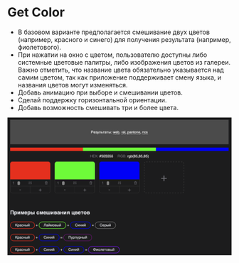 #  Get Color

- В базовом варианте предполагается смешивание двух цветов (например, красного и синего) для получения результата (например, фиолетового).
- При нажатии на окно с цветом, пользователю доступны либо системные цветовые палитры, либо изображения цветов из галереи. Важно отметить, что название цвета обязательно указывается над самим цветом, так как приложение поддерживает смену языка, и названия цветов могут изменяться.
- Добавь анимацию при выборе и смешивании цветов.
- Сделай поддержку горизонтальной ориентации.
- Добавь возможность смешивать три и более цвета.

![](Screenshot.png)
